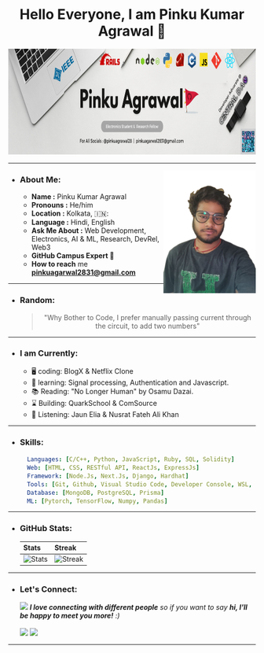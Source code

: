  <h1 align="Center">Hello Everyone, I am Pinku Kumar Agrawal 🔰</h1>
 <img src="./Assets/Linkedin cover me.png" height = "215px">

<!--
<h1 align="center">
    <img src="https://readme-typing-svg.herokuapp.com/?font=Righteous&size=35&center=true&vCenter=true&width=500&height=70&duration=2000&lines=Hi+There!+👋;I+am+Pinku+Kumar+Agrawal+🔰"; />
</h1>
-->

---
<img src="./Assets/Portfolio.png" align="right" height = "250px">

- ### About Me:
  - **Name :** Pinku Kumar Agrawal
  - **Pronouns :** He/him
  - **Location :** Kolkata, 🇮🇳:
  - **Language :** Hindi, English
  - **Ask Me About :** Web Development, Electronics, AI & ML, Research, DevRel, Web3
  - **GitHub Campus Expert :triangular_flag_on_post:**
  - **How to reach** me **pinkuagarwal2831@gmail.com**
---
- ### Random:
  <blockquote><p align="center">"Why Bother to Code, I prefer manually passing current through the circuit, to add two numbers"</p></blockquote> 
---  
- ### I am Currently:
  - 🖥️ coding: BlogX & Netflix Clone
  - 🌱 learning: Signal processing, Authentication and Javascript.
  - 📚 Reading: "No Longer Human" by Osamu Dazai.
  - ⌛ Building: QuarkSchool & ComSource
  - 🎵 Listening: Jaun Elia & Nusrat Fateh Ali Khan
---
- ### Skills:
  ```yaml
    Languages: [C/C++, Python, JavaScript, Ruby, SQL, Solidity]
    Web: [HTML, CSS, RESTful API, ReactJs, ExpressJs]
    Framework: [Node.Js, Next.Js, Django, Hardhat]
    Tools: [Git, Github, Visual Studio Code, Developer Console, WSL, Postman, Figma]
    Database: [MongoDB, PostgreSQL, Prisma]
    ML: [Pytorch, TensorFlow, Numpy, Pandas]
  ```
---
<!--
- ### Projects:
---
- ### Content:
  <!--
  - Don't know where to get started:
  - Blogs for Electronics:
  - Blogs for Developers:
  - My Youtube Channel: -->
  <!--
---
- ### Community:
  <!--
  > Join My Community on Discord :
  > Follow on Instagram :
  > Join GitHub Developer Student Pack :
  > Join Central DAO Telegram Community :
  > Join Central DAO Discord Server :
  -->
  <!--
---
- ### Off The Code:
  <!--
  - My Fav Tech Stack: Remember the kung fu panda line.
  - Building QuarkSchool, Join as a founding member
  - Research Writing : 
  - I know Binary, I rate myself a 0bx10 on it. Want to Learn Boolean Algebra and More?
  -->
  <!--
---
-->
- ### GitHub Stats:
  | Stats | Streak |
  | ------- | ------- |
  | ![Stats](https://github-readme-stats.vercel.app/api?username=Pinkuagrawal28&theme=vue-dark&show_icons=true&hide_border=false&count_private=true) | ![Streak](https://github-readme-streak-stats.herokuapp.com/?user=Pinkuagrawal28&theme=vue-dark&hide_border=false) |
---
- ### Let's Connect:
  <img src="https://media.giphy.com/media/LnQjpWaON8nhr21vNW/giphy.gif" width="60"> <em><b>I love connecting with different people</b> so if you want to say <b>hi, I'll be happy to meet you more!</b> :)</em>
  </br>
  </br>
  <a href="https://twitter.com/Pinku_agrawal28"><img src="https://img.shields.io/twitter/follow/:Pinku_agrawal28"></a>
  <a href=""><img src="https://img.shields.io/badge/- Connect : Pinku Agrawal-blue?style=flat-square&logo=Linkedin&logoColor=white"></a>
  <!--
  <a href=""><img src="https://img.shields.io/badge/My Resume : Read.Cv-000000?style=flat-square&logo=Read.cv"></a>
  <a href=""><img src="https://img.shields.io/badge/My Bento : Pinku Kumar Agrawal-eb3477?style=flat-square&logo=Bento"></a>
  -->
---
<!-- Resources 
|<img align="left" src="https://komarev.com/ghpvc/?username=Pinkuagrawal28" />|
-->
